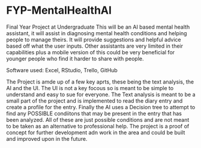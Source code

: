 # FYP-MentalHealthAI
Final Year Project at Undergraduate
This will be an AI based mental health assistant, it will assist in diagnosing mental health conditions and helping people to manage theirs. 
It will provide suggestions and helpful advice based off what the user inputs. 
Other assistants are very limited in their capabilities plus a mobile version of this could be very beneficial for younger people who find it harder to share with people.

Software used:
Excel,
RStudio,
Trello,
GitHub

The Project is amde up of a few key aprts, these being the text analysis, the AI and the UI.
The UI is not a key focous so is meant to be simple to understand and easy to sue for everyone.
The Text analysis is meant to be a small part of the project and is implemented to read the diary entry and create a profile for the entry.
Finally the AI uses a Decision tree to attempt to find any POSSIBLE condiitons that may be present in the entry that has been analyzed.
All of these are just possible conditions and are not meant to be taken as an alternative to professional help.
The project is a proof of concept for further development adn work in the area and could be built and improved upon in the future.
